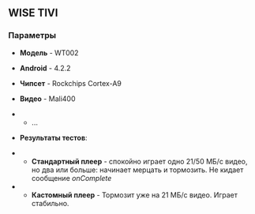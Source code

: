 ##  WISE TIVI
### Параметры

* **Модель** - WT002
* **Android** - 4.2.2
* **Чипсет** - Rockchips Cortex-A9
* **Видео** - Mali400
* * ...

* **Результаты тестов**:
* * **Стандартный плеер** - спокойно играет одно 21/50 МБ/с видео, но два или больше: начинает мерцать и тормозить. Не кидает сообщение *onComplete*
* * **Кастомный плеер** - Тормозит уже на 21 МБ/с видео. Играет стабильно.
